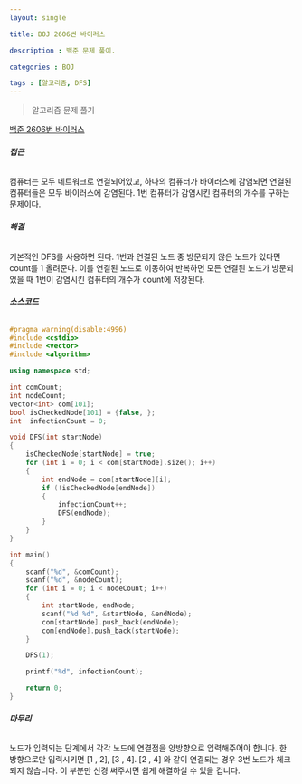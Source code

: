 ```yaml
---
layout: single 

title: BOJ 2606번 바이러스

description : 백준 문제 풀이.

categories : BOJ

tags : [알고리즘, DFS]
---
```


> 알고리즘 뮨제 풀기


 
[백준 2606번 바이러스](https://www.acmicpc.net/problem/2606)



######  **접근**

컴퓨터는 모두 네트워크로 연결되어있고, 
하나의 컴퓨터가 바이러스에 감염되면 연결된 컴퓨터들은 모두 바이러스에 감염된다.
1번 컴퓨터가 감염시킨 컴퓨터의 개수를 구하는 문제이다. 


###### **해결**

기본적인 DFS를 사용하면 된다.
1번과 연결된 노드 중 방문되지 않은 노드가 있다면 count를 1 올려준다. 
이를 연결된 노드로 이동하여 반복하면 모든 연결된 노드가 방문되었을 때 1번이 감염시킨 컴퓨터의 개수가 count에 저장된다. 



###### **소스코드** 

~~~c++
#pragma warning(disable:4996)
#include <cstdio>
#include <vector>
#include <algorithm>

using namespace std;

int comCount;
int nodeCount;
vector<int> com[101];
bool isCheckedNode[101] = {false, };
int  infectionCount = 0;

void DFS(int startNode)
{
​    isCheckedNode[startNode] = true;
​    for (int i = 0; i < com[startNode].size(); i++)
​    {
​        int endNode = com[startNode][i];
​        if (!isCheckedNode[endNode])
​        {
​            infectionCount++;
​            DFS(endNode);
​        }
​    }
}

int main()
{
​    scanf("%d", &comCount);
​    scanf("%d", &nodeCount);
​    for (int i = 0; i < nodeCount; i++)
​    {
​        int startNode, endNode;
​        scanf("%d %d", &startNode, &endNode);
​        com[startNode].push_back(endNode);
​        com[endNode].push_back(startNode);
​    }

​    DFS(1);

​    printf("%d", infectionCount);

​    return 0;
}
~~~



###### **마무리**

노드가 입력되는 단계에서 각각 노드에 연결점을 양방향으로 입력해주어야 합니다. 
 한 방향으로만 입력시키면 
[1 , 2], [3 , 4]. [2 , 4] 
와 같이 연결되는 경우 3번 노드가 체크되지 않습니다. 
이 부분만 신경 써주시면 쉽게 해결하실 수 있을 겁니다.





